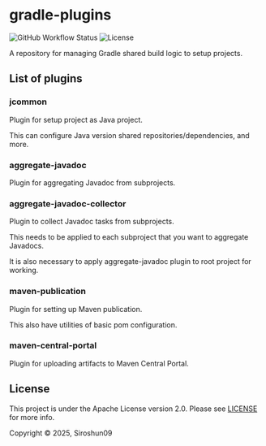 # gradle-plugins

![GitHub Workflow Status](https://img.shields.io/github/actions/workflow/status/Siroshun09/gradle-plugins/gradle.yml)
![License](https://img.shields.io/github/license/Siroshun09/gradle-plugins)


A repository for managing Gradle shared build logic to setup projects.

## List of plugins

### jcommon

Plugin for setup project as Java project.

This can configure Java version shared repositories/dependencies, and more.

### aggregate-javadoc

Plugin for aggregating Javadoc from subprojects.

### aggregate-javadoc-collector

Plugin to collect Javadoc tasks from subprojects.

This needs to be applied to each subproject that you want to aggregate Javadocs.

It is also necessary to apply aggregate-javadoc plugin to root project for working.

### maven-publication

Plugin for setting up Maven publication.

This also have utilities of basic pom configuration.

### maven-central-portal

Plugin for uploading artifacts to Maven Central Portal. 

## License

This project is under the Apache License version 2.0. Please see [LICENSE](LICENSE) for more info.

Copyright © 2025, Siroshun09

